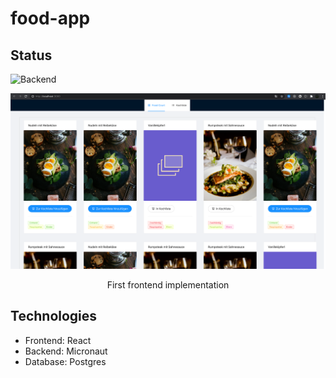 # food-app

## Status
![Backend](https://github.com/Sijoma/food-app/workflows/Java%20CI%20with%20Maven/badge.svg?branch=main)

![Overview](frontend-preview.png)
<p style="text-align: center;">First frontend implementation</p>


## Technologies

- Frontend: React
- Backend: Micronaut
- Database: Postgres

